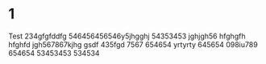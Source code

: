 # 1
Test
234gfgfddfg
546456456546y5jhgghj
54353453
jghjgh56
hfghgfh
hfghfd
jgh567867kjhg
gsdf
435fgd
7567
654654
yrtyrty
645654
098iu789
654654
53453453
534534
